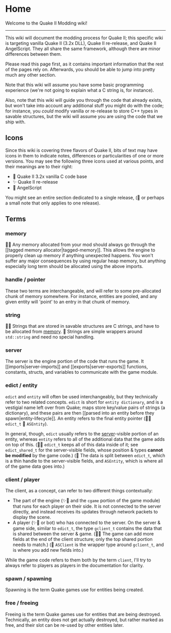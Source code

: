 # Home

Welcome to the Quake II Modding wiki!

***

This wiki will document the modding process for Quake II; this specific wiki is targeting vanilla Quake II (3.2x DLL), Quake II re-release, and Quake II AngelScript. They all share the same framework, although there are minor differences between them.

Please read this page first, as it contains important information that the rest of the pages rely on. Afterwards, you should be able to jump into pretty much any other section.

Note that this wiki will assume you have some basic programming experience (we're not going to explain what a C string is, for instance).

Also, note that this wiki will guide you through the code that already exists, but won't take into account any additional stuff you might do with the code; for instance, you *could* modify vanilla or re-release to store C++ types in savable structures, but the wiki will assume you are using the code that we ship with.

## Icons

Since this wiki is covering three flavors of Quake II, bits of text may have icons in them to indicate notes, differences or particularities of one or more versions. You may see the following three icons used at various points, and their meanings are to their right:

* 🍦 Quake II 3.2x vanilla C code base
* ✨ Quake II re-release
* 🪽 AngelScript

You might see an entire section dedicated to a single release, (🪽 or perhaps a small note that only applies to one release).

## Terms

### memory

🍦✨ Any memory allocated from your mod should always go through the [[tagged memory allocator|tagged-memory]]. This allows the engine to properly clean up memory if anything unexpected happens. You won't suffer any major consequences by using regular heap memory, but anything especially long term should be allocated using the above imports.

### handle / pointer

These two terms are interchangeable, and will refer to some pre-allocated chunk of memory somewhere. For instance, entities are pooled, and any given entity will 'point' to an entry in that chunk of memory.

### string

🍦✨ Strings that are stored in savable structures are C strings, and have to be allocated from [memory](#memory).
🪽 Strings are simple wrappers around `std::string` and need no special handling.

### server

The server is the engine portion of the code that runs the game. It [[imports|server-imports]] and [[exports|server-exports]] functions, constants, structs, and variables to communicate with the game module.

### edict / entity

`edict` and `entity` will often be used interchangeably, but they technically refer to two related concepts. `edict` is short for `entity dictionary`, and is a vestigial name left over from Quake; maps store key/value pairs of strings (a dictionary), and these pairs are then [[parsed into an entity before they spawn|entity-lifecycle]]. An entity refers to the final entity pointer (🍦✨ `edict_t` 🪽 `ASEntity`).

In general, though, `edict` usually refers to the [server](#server)-visible portion of an entity, whereas `entity` refers to all of the additional data that the game adds on top of this. (🍦✨ `edict_t` keeps all of this data inside of it; see `edict_shared_t` for the server-visible fields, whose position & types **cannot be modified** by the game code.) (🪽 The data is split between `edict_t`, which is a thin handle to the server-visible fields, and `ASEntity`, which is where all of the game data goes into.)

### client / player

The client, as a concept, can refer to two different things contextually:

* The part of the engine (✨🪽 and the `cgame` portion of the game module) that runs for each player on their side. It is not connected to the server directly, and instead receives its updates through network packets to display the scene.
* A player (✨🪽 or bot) who has connected to the server. On the server & game side, similar to `edict_t`, the type `gclient_t` contains the data that is shared between the server & game. (🍦✨ The game can add more fields at the end of the client structure; only the top shared portion needs to match.) (🪽 `ASClient` is the wrapper type around `gclient_t`, and is where you add new fields into.)

While the game code refers to them both by the term `client`, I'll try to always refer to players as players in the documentation for clarity.

### spawn / spawning

Spawning is the term Quake games use for entities being created.

### free / freeing

Freeing is the term Quake games use for entities that are being destroyed. Technically, an entity does not get actually destroyed, but rather marked as free, and their slot can be re-used by other entities later.